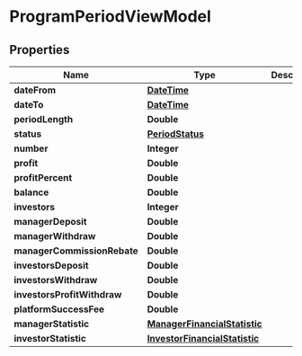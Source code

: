 # ProgramPeriodViewModel

## Properties
Name | Type | Description | Notes
------------ | ------------- | ------------- | -------------
**dateFrom** | [**DateTime**](DateTime.md) |  |  [optional]
**dateTo** | [**DateTime**](DateTime.md) |  |  [optional]
**periodLength** | **Double** |  |  [optional]
**status** | [**PeriodStatus**](PeriodStatus.md) |  |  [optional]
**number** | **Integer** |  |  [optional]
**profit** | **Double** |  |  [optional]
**profitPercent** | **Double** |  |  [optional]
**balance** | **Double** |  |  [optional]
**investors** | **Integer** |  |  [optional]
**managerDeposit** | **Double** |  |  [optional]
**managerWithdraw** | **Double** |  |  [optional]
**managerCommissionRebate** | **Double** |  |  [optional]
**investorsDeposit** | **Double** |  |  [optional]
**investorsWithdraw** | **Double** |  |  [optional]
**investorsProfitWithdraw** | **Double** |  |  [optional]
**platformSuccessFee** | **Double** |  |  [optional]
**managerStatistic** | [**ManagerFinancialStatistic**](ManagerFinancialStatistic.md) |  |  [optional]
**investorStatistic** | [**InvestorFinancialStatistic**](InvestorFinancialStatistic.md) |  |  [optional]
